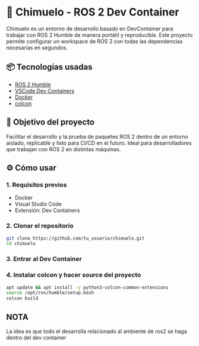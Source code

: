 # 🤖 Chimuelo - ROS 2 Dev Container

Chimuelo es un entorno de desarrollo basado en DevContainer para trabajar con ROS 2 Humble de manera portátil y reproducible. Este proyecto permite configurar un workspace de ROS 2 con todas las dependencias necesarias en segundos.

## 📦 Tecnologías usadas

- [ROS 2 Humble](https://docs.ros.org/en/humble/)
- [VSCode Dev Containers](https://code.visualstudio.com/docs/devcontainers/containers)
- [Docker](https://www.docker.com/)
- [colcon](https://colcon.readthedocs.io/en/released/)

## 🚀 Objetivo del proyecto

Facilitar el desarrollo y la prueba de paquetes ROS 2 dentro de un entorno aislado, replicable y listo para CI/CD en el futuro. Ideal para desarrolladores que trabajan con ROS 2 en distintas máquinas.

## ⚙️ Cómo usar

### 1. Requisitos previos

- Docker
- Visual Studio Code
- Extensión: Dev Containers

### 2. Clonar el repositorio

```bash
git clone https://github.com/tu_usuario/chimuelo.git
cd chimuelo
```

### 3. Entrar al Dev Container

### 4. Instalar colcon y hacer source del proyecto
```bash
apt update && apt install -y python3-colcon-common-extensions
source /opt/ros/humble/setup.bash
colcon build
```

## NOTA
La idea es que todo el desarrolla relacionado al ambiente de ros2 se haga dentro del dev container

